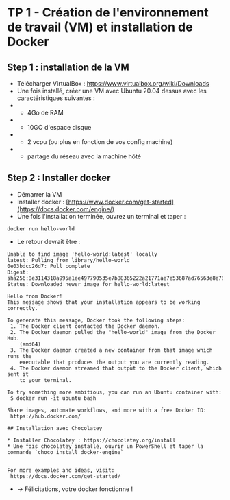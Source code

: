 # TP 1 - Création de l'environnement de travail (VM) et installation de Docker

## Step 1 : installation de la VM 
* Télécharger VirtualBox : https://www.virtualbox.org/wiki/Downloads
* Une fois installé, créer une VM avec Ubuntu 20.04 dessus avec les caractéristiques suivantes :
* * 4Go de RAM
* * 10GO d'espace disque
* * 2 vcpu (ou plus en fonction de vos config machine)
* * partage du réseau avec la machine hôté


## Step 2 : Installer docker 
* Démarrer la VM
* Installer docker : [https://www.docker.com/get-started](https://docs.docker.com/engine/)
* Une fois l'installation terminée, ouvrez un terminal et taper :
```
docker run hello-world
```
* Le retour devrait être :
```
Unable to find image 'hello-world:latest' locally
latest: Pulling from library/hello-world
0e03bdcc26d7: Pull complete
Digest: sha256:8e3114318a995a1ee497790535e7b88365222a21771ae7e53687ad76563e8e76
Status: Downloaded newer image for hello-world:latest

Hello from Docker!
This message shows that your installation appears to be working correctly.

To generate this message, Docker took the following steps:
 1. The Docker client contacted the Docker daemon.
 2. The Docker daemon pulled the "hello-world" image from the Docker Hub.
    (amd64)
 3. The Docker daemon created a new container from that image which runs the
    executable that produces the output you are currently reading.
 4. The Docker daemon streamed that output to the Docker client, which sent it
    to your terminal.

To try something more ambitious, you can run an Ubuntu container with:
 $ docker run -it ubuntu bash

Share images, automate workflows, and more with a free Docker ID:
 https://hub.docker.com/

## Installation avec Chocolatey

* Installer Chocolatey : https://chocolatey.org/install
* Une fois chocolatey installé, ouvrir un PowerShell et taper la commande `choco install docker-engine`


For more examples and ideas, visit:
 https://docs.docker.com/get-started/
```
 * -> Félicitations, votre docker fonctionne ! 
